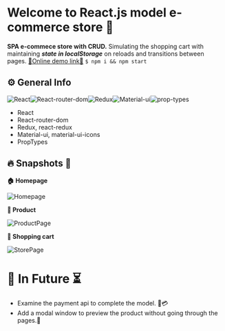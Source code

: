 
# Welcome to React.js model e-commerce store 🛒
**SPA e-commece store with CRUD.**  Simulating the shopping cart with maintaining ***state in localStorage*** on reloads and transitions between pages. <a href="https://react-e-commerce-store-model.web.app"  target="_blank"/>:link:Online demo link:link:</a>
`$ npm i && npm start`
## ⚙️ General Info
![React](https://img.shields.io/badge/React-20232A?style=for-the-badge&logo=react&logoColor=61DAFB)![React-router-dom](https://img.shields.io/badge/React_Router-CA4245?style=for-the-badge&logo=react-router&logoColor=white)![Redux](https://img.shields.io/badge/Redux-593D88?style=for-the-badge&logo=redux&logoColor=white)![Material-ui](https://img.shields.io/badge/Material--UI-0081CB?style=for-the-badge&logo=material-ui&logoColor=white)![prop-types](https://img.shields.io/badge/prop--types-2ea44f?style=for-the-badge&logo=react&logoColor=61DAFB)
 - React
 - React-router-dom
 - Redux, react-redux
 - Material-ui, material-ui-icons
 - PropTypes
## 🔥 Snapshots 👀
**🏠 Homepage**

![Homepage](https://i.ibb.co/bKvmYkH/screencapture-react-e-commerce-store-model-web-app-2021-08-01-15-42-34.png)

**🏬 Product**

![ProductPage](https://i.ibb.co/CsZhCyB/screencapture-react-e-commerce-store-model-web-app-product-4-2021-08-01-15-42-52.png)

**🛒 Shopping cart**

![StorePage](https://i.ibb.co/LxgHnx1/screencapture-react-e-commerce-store-model-web-app-store-2021-08-01-15-43-05.png)

# 🔮 In Future ⏳
 - Examine the payment api to complete the model. 💸💳
 - Add a modal window to preview the product without going through the pages.📑
